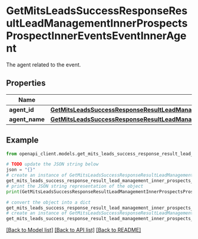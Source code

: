 # GetMitsLeadsSuccessResponseResultLeadManagementInnerProspectsProspectInnerEventsEventInnerAgent

The agent related to the event.

## Properties

Name | Type | Description | Notes
------------ | ------------- | ------------- | -------------
**agent_id** | [**GetMitsLeadsSuccessResponseResultLeadManagementInnerProspectsProspectInnerEventsEventInnerAgentAgentID**](GetMitsLeadsSuccessResponseResultLeadManagementInnerProspectsProspectInnerEventsEventInnerAgentAgentID.md) |  | [optional] 
**agent_name** | [**GetMitsLeadsSuccessResponseResultLeadManagementInnerProspectsProspectInnerEventsEventInnerAgentAgentName**](GetMitsLeadsSuccessResponseResultLeadManagementInnerProspectsProspectInnerEventsEventInnerAgentAgentName.md) |  | [optional] 

## Example

```python
from openapi_client.models.get_mits_leads_success_response_result_lead_management_inner_prospects_prospect_inner_events_event_inner_agent import GetMitsLeadsSuccessResponseResultLeadManagementInnerProspectsProspectInnerEventsEventInnerAgent

# TODO update the JSON string below
json = "{}"
# create an instance of GetMitsLeadsSuccessResponseResultLeadManagementInnerProspectsProspectInnerEventsEventInnerAgent from a JSON string
get_mits_leads_success_response_result_lead_management_inner_prospects_prospect_inner_events_event_inner_agent_instance = GetMitsLeadsSuccessResponseResultLeadManagementInnerProspectsProspectInnerEventsEventInnerAgent.from_json(json)
# print the JSON string representation of the object
print(GetMitsLeadsSuccessResponseResultLeadManagementInnerProspectsProspectInnerEventsEventInnerAgent.to_json())

# convert the object into a dict
get_mits_leads_success_response_result_lead_management_inner_prospects_prospect_inner_events_event_inner_agent_dict = get_mits_leads_success_response_result_lead_management_inner_prospects_prospect_inner_events_event_inner_agent_instance.to_dict()
# create an instance of GetMitsLeadsSuccessResponseResultLeadManagementInnerProspectsProspectInnerEventsEventInnerAgent from a dict
get_mits_leads_success_response_result_lead_management_inner_prospects_prospect_inner_events_event_inner_agent_from_dict = GetMitsLeadsSuccessResponseResultLeadManagementInnerProspectsProspectInnerEventsEventInnerAgent.from_dict(get_mits_leads_success_response_result_lead_management_inner_prospects_prospect_inner_events_event_inner_agent_dict)
```
[[Back to Model list]](../README.md#documentation-for-models) [[Back to API list]](../README.md#documentation-for-api-endpoints) [[Back to README]](../README.md)


